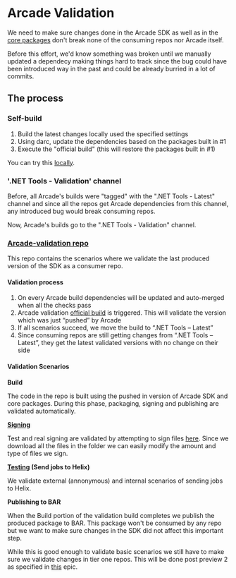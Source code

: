 # Arcade Validation

We need to make sure changes done in the Arcade SDK as well as in the [core packages](https://github.com/dotnet/arcade/tree/master/Documentation/CorePackages) 
don't break none of the consuming repos nor Arcade itself. 

Before this effort, we'd know something was broken until we manually updated a dependecy making 
things hard to track since the bug could have been introduced way in the past and could be already 
burried in a lot of commits.

## The process

### Self-build

1. Build the latest changes locally used the specified settings
2. Using darc, update the dependencies based on the packages built in #1
3. Execute the "official build" (this will restore the packages built in #1)

You can try this [locally](https://github.com/dotnet/arcade/blob/master/eng/validate-sdk.cmd).

### '.NET Tools - Validation' channel

Before, all Arcade's builds were "tagged" with the ".NET Tools - Latest" channel and since all the repos get Arcade dependencies from this channel, any introduced bug would break consuming repos.

Now, Arcade's builds go to the ".NET Tools - Validation" channel.

### [Arcade-validation repo](https://github.com/dotnet/arcade-validation)

This repo contains the scenarios where we validate the last produced version of the SDK as a consumer repo.

#### Validation process

1.	On every Arcade build dependencies will be updated and auto-merged when all the checks pass
2.	Arcade validation [official build](https://dnceng.visualstudio.com/internal/_build?definitionId=282) is triggered. This will validate the version which was just “pushed” by Arcade
3.	If all scenarios succeed, we move the build to “.NET Tools – Latest”
4.	Since consuming repos are still getting changes from “.NET Tools – Latest”, they get the latest validated versions with no change on their side

#### Validation Scenarios

**Build**

The code in the repo is built using the pushed in version of Arcade SDK and core packages. During this phase, packaging, signing and publishing are validated automatically.

**[Signing](https://github.com/dotnet/arcade-validation/tree/master/eng/validation/templates/signing)**

Test and real signing are validated by attempting to sign files [here](https://github.com/dotnet/arcade-validation/tree/master/src/Validation/Resources). Since we download all the files in the folder we can easily modify the amount and type of files we sign.

**[Testing](https://github.com/dotnet/arcade-validation/tree/master/eng/validation/templates/testing) (Send jobs to Helix)**

We validate external (annonymous) and internal scenarios of sending jobs to Helix.

**Publishing to BAR**

When the Build portion of the validation build completes we publish the produced package to BAR. This package won't be consumed by any repo but we want to make sure changes in the SDK did not affect this important step.

While this is good enough to validate basic scenarios we still have to make sure we validate changes in tier one repos. This will be done post preview 2 as specified in [this](https://github.com/dotnet/arcade/issues/111) epic.